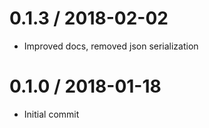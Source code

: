 0.1.3 / 2018-02-02
==================

  * Improved docs, removed json serialization

0.1.0 / 2018-01-18
==================

  * Initial commit
